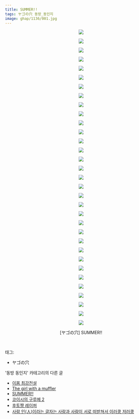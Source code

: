 ```yaml
---
title: SUMMER!!
tags: ヤゴの穴 동방_동인지
image: ghap/1136/001.jpg
---
```

<div class="article">
<p style="text-align: center; clear: none; float: none;"><img src="{{ site.nasurl }}/ghap/1136/001.jpg"/></p>
<p style="text-align: center; clear: none; float: none;"><img src="{{ site.nasurl }}/ghap/1136/002.jpg"/></p>
<p style="text-align: center; clear: none; float: none;"><img src="{{ site.nasurl }}/ghap/1136/003.jpg"/></p>
<p style="text-align: center; clear: none; float: none;"><img src="{{ site.nasurl }}/ghap/1136/004.jpg"/></p>
<p style="text-align: center; clear: none; float: none;"><img src="{{ site.nasurl }}/ghap/1136/005.jpg"/></p>
<p style="text-align: center; clear: none; float: none;"><img src="{{ site.nasurl }}/ghap/1136/006.jpg"/></p>
<p style="text-align: center; clear: none; float: none;"><img src="{{ site.nasurl }}/ghap/1136/007.jpg"/></p>
<p style="text-align: center; clear: none; float: none;"><img src="{{ site.nasurl }}/ghap/1136/008.jpg"/></p>
<p style="text-align: center; clear: none; float: none;"><img src="{{ site.nasurl }}/ghap/1136/009.jpg"/></p>
<p style="text-align: center; clear: none; float: none;"><img src="{{ site.nasurl }}/ghap/1136/010.jpg"/></p>
<p style="text-align: center; clear: none; float: none;"><img src="{{ site.nasurl }}/ghap/1136/011.jpg"/></p>
<p style="text-align: center; clear: none; float: none;"><img src="{{ site.nasurl }}/ghap/1136/012.jpg"/></p>
<p style="text-align: center; clear: none; float: none;"><img src="{{ site.nasurl }}/ghap/1136/013.jpg"/></p>
<p style="text-align: center; clear: none; float: none;"><img src="{{ site.nasurl }}/ghap/1136/014.jpg"/></p>
<p style="text-align: center; clear: none; float: none;"><img src="{{ site.nasurl }}/ghap/1136/015.jpg"/></p>
<p style="text-align: center; clear: none; float: none;"><img src="{{ site.nasurl }}/ghap/1136/016.jpg"/></p>
<p style="text-align: center; clear: none; float: none;"><img src="{{ site.nasurl }}/ghap/1136/017.jpg"/></p>
<p style="text-align: center; clear: none; float: none;"><img src="{{ site.nasurl }}/ghap/1136/018.jpg"/></p>
<p style="text-align: center; clear: none; float: none;"><img src="{{ site.nasurl }}/ghap/1136/019.jpg"/></p>
<p style="text-align: center; clear: none; float: none;"><img src="{{ site.nasurl }}/ghap/1136/020.jpg"/></p>
<p style="text-align: center; clear: none; float: none;"><img src="{{ site.nasurl }}/ghap/1136/021.jpg"/></p>
<p style="text-align: center; clear: none; float: none;"><img src="{{ site.nasurl }}/ghap/1136/022.jpg"/></p>
<p style="text-align: center; clear: none; float: none;"><img src="{{ site.nasurl }}/ghap/1136/023.jpg"/></p>
<p style="text-align: center; clear: none; float: none;"><img src="{{ site.nasurl }}/ghap/1136/024.jpg"/></p>
<p style="text-align: center; clear: none; float: none;"><img src="{{ site.nasurl }}/ghap/1136/025.jpg"/></p>
<p style="text-align: center; clear: none; float: none;"><img src="{{ site.nasurl }}/ghap/1136/026.jpg"/></p>
<p style="text-align: center; clear: none; float: none;"><img src="{{ site.nasurl }}/ghap/1136/027.jpg"/></p>
<p style="text-align: center; clear: none; float: none;"><img src="{{ site.nasurl }}/ghap/1136/028.jpg"/></p>
<p style="text-align: center; clear: none; float: none;"><img src="{{ site.nasurl }}/ghap/1136/029.jpg"/></p>
<p style="text-align: center; clear: none; float: none;"><img src="{{ site.nasurl }}/ghap/1136/030.jpg"/></p>
<p style="text-align: center; clear: none; float: none;"><img src="{{ site.nasurl }}/ghap/1136/031.jpg"/></p>
<p style="text-align: center; clear: none; float: none;"><img src="{{ site.nasurl }}/ghap/1136/032.jpg"/></p>
<p style="text-align: center; clear: none; float: none;"><img src="{{ site.nasurl }}/ghap/1136/033.jpg"/></p>
<p style="text-align: center; clear: none; float: none;">[ヤゴの穴] SUMMER!!</p>
<p><br/></p>
</div><div class="tagTrail">
<p>태그: </p>
<ul>
<li>ヤゴの穴</li>
</ul>
</div><div class="another">
<p>'동방 동인지' 카테고리의 다른 글</p>
<ul>
<li><a href="/2016-07-27-ghap_1138">이몸 최강전설</a></li>
<li><a href="/2016-07-27-ghap_1137">The girl with a muffler</a></li>
<li><a href="/2016-07-27-ghap_1136">SUMMER!!</a></li>
<li><a href="/2016-07-27-ghap_1135">코이시의 구루메 2</a></li>
<li><a href="/2016-07-27-ghap_1134">후토쨩 레이퍼</a></li>
<li><a href="/2016-07-26-ghap_1133">사람 인(人)이라는 글자는 사람과 사람이 서로 떠받쳐서 이러쿵 저러쿵</a></li>
</ul>
</div><div class="cb_module cb_fluid">
<div class="cb_wrt cb_profile">
</div><!-- commentList close -->
</div>
